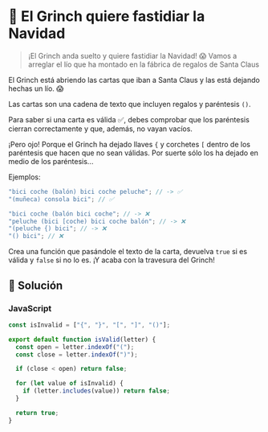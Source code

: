 # 🎅 El Grinch quiere fastidiar la Navidad

> ¡El Grinch anda suelto y quiere fastidiar la Navidad! 😱 Vamos a arreglar el lío que ha montado en la fábrica de regalos de Santa Claus

El Grinch está abriendo las cartas que iban a Santa Claus y las está dejando hechas un lío. 😱

Las cartas son una cadena de texto que incluyen regalos y paréntesis `()`.

Para saber si una carta es válida ✅, debes comprobar que los paréntesis cierran correctamente y que, además, no vayan vacíos.

¡Pero ojo! Porque el Grinch ha dejado llaves `{` y corchetes `[` dentro de los paréntesis que hacen que no sean válidas. Por suerte sólo los ha dejado en medio de los paréntesis...

Ejemplos:

```javascript
"bici coche (balón) bici coche peluche"; // -> ✅
"(muñeca) consola bici"; // ✅

"bici coche (balón bici coche"; // -> ❌
"peluche (bici [coche) bici coche balón"; // -> ❌
"(peluche {) bici"; // -> ❌
"() bici"; // ❌
```

Crea una función que pasándole el texto de la carta, devuelva `true` si es válida y `false` si no lo es. ¡Y acaba con la travesura del Grinch!

## 👾 Solución

### JavaScript

```javascript
const isInvalid = ["{", "}", "[", "]", "()"];

export default function isValid(letter) {
  const open = letter.indexOf("(");
  const close = letter.indexOf(")");

  if (close < open) return false;

  for (let value of isInvalid) {
    if (letter.includes(value)) return false;
  }

  return true;
}
```
